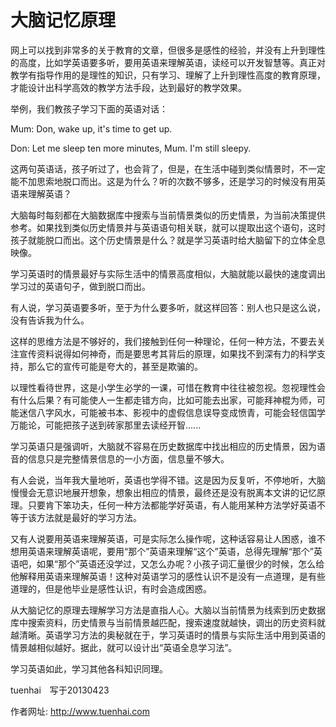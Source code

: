 # 大脑记忆原理 

网上可以找到非常多的关于教育的文章，但很多是感性的经验，并没有上升到理性的高度，比如学英语要多听，要用英语来理解英语，读经可以开发智慧等。真正对教学有指导作用的是理性的知识，只有学习、理解了上升到理性高度的教育原理，才能设计出科学高效的教学方法手段，达到最好的教学效果。


举例，我们教孩子学习下面的英语对话：

Mum: Don, wake up, it's time to get up.

Don: Let me sleep ten more minutes, Mum. I'm still sleepy.

这两句英语话，孩子听过了，也会背了，但是，在生活中碰到类似情景时，不一定能不加思索地脱口而出。这是为什么？听的次数不够多，还是学习的时候没有用英语来理解英语？

大脑每时每刻都在大脑数据库中搜索与当前情景类似的历史情景，为当前决策提供参考。如果找到类似历史情景并与英语语句相关联，就可以提取出这个语句，这时孩子就能脱口而出。这个历史情景是什么？就是学习英语时给大脑留下的立体全息映像。

学习英语时的情景最好与实际生活中的情景高度相似，大脑就能以最快的速度调出学习过的英语句子，做到脱口而出。

有人说，学习英语要多听，至于为什么要多听，就这样回答：别人也只是这么说，没有告诉我为什么。

这样的思维方法是不够好的，我们接触到任何一种理论，任何一种方法，不要去关注宣传资料说得如何神奇，而是要思考其背后的原理，如果找不到深有力的科学支持，那么它的宣传可能是夸大的，甚至是欺骗的。

以理性看待世界，这是小学生必学的一课，可惜在教育中往往被忽视。忽视理性会有什么后果？有可能使人一生都走错方向，比如可能去出家，可能拜神棍为师，可能迷信八字风水，可能被书本、影视中的虚假信息误导变成愤青，可能会轻信国学万能论，可能把孩子送到砖家那里去读经开智......

学习英语只是强调听，大脑就不容易在历史数据库中找出相应的历史情景，因为语音的信息只是完整情景信息的一小方面，信息量不够大。

有人会说，当年我大量地听，英语也学得不错。这是因为反复听，不停地听，大脑慢慢会无意识地展开想象，想象出相应的情景，最终还是没有脱离本文讲的记忆原理。只要肯下笨功夫，任何一种方法都能学好英语，有人能用某种方法学好英语不等于该方法就是最好的学习方法。

又有人说要用英语来理解英语，可是实际怎么操作呢，这种话容易让人困惑，谁不想用英语来理解英语呢，要用“那个”英语来理解“这个”英语，总得先理解“那个”英语吧，如果“那个”英语还没学过，又怎么办呢？小孩子词汇量很少的时候，怎么给他解释用英语来理解英语！这种对英语学习的感性认识不是没有一点道理，是有些道理的，但是他毕业是感性认识，有时会造成困惑。

从大脑记忆的原理去理解学习方法是直指人心。大脑以当前情景为线索到历史数据库中搜索资料，历史情景与当前情景越匹配，搜索速度就越快，调出的历史资料就越清晰。英语学习方法的奥秘就在于，学习英语时的情景与实际生活中用到英语的情景越相似越好。据此，就可以设计出“英语全息学习法”。

学习英语如此，学习其他各科知识同理。


tuenhai　写于20130423


作者网址:   http://www.tuenhai.com